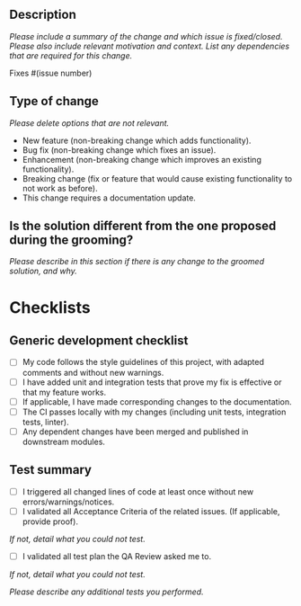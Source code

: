 ## Description

*Please include a summary of the change and which issue is fixed/closed. Please also include relevant motivation and context. List any dependencies that are required for this change.*

Fixes #(issue number)

## Type of change

*Please delete options that are not relevant.*

- New feature (non-breaking change which adds functionality).
- Bug fix (non-breaking change which fixes an issue).
- Enhancement (non-breaking change which improves an existing functionality).
- Breaking change (fix or feature that would cause existing functionality to not work as before).
- This change requires a documentation update.

## Is the solution different from the one proposed during the grooming?

*Please describe in this section if there is any change to the groomed solution, and why.*

# Checklists

## Generic development checklist

- [ ] My code follows the style guidelines of this project, with adapted comments and without new warnings.
- [ ] I have added unit and integration tests that prove my fix is effective or that my feature works.
- [ ] If applicable, I have made corresponding changes to the documentation.
- [ ] The CI passes locally with my changes (including unit tests, integration tests, linter).
- [ ] Any dependent changes have been merged and published in downstream modules.

## Test summary

- [ ] I triggered all changed lines of code at least once without new errors/warnings/notices.
- [ ] I validated all Acceptance Criteria of the related issues. (If applicable, provide proof).

*If not, detail what you could not test.*
- [ ] I validated all test plan the QA Review asked me to.

*If not, detail what you could not test.*

*Please describe any additional tests you performed.*
